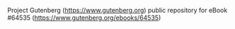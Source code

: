 Project Gutenberg (https://www.gutenberg.org) public repository for
eBook #64535 (https://www.gutenberg.org/ebooks/64535)
